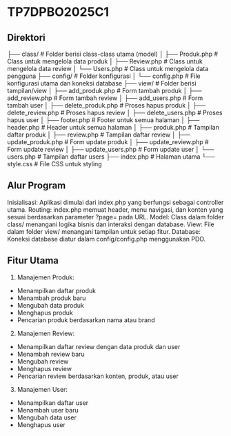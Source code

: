 # TP7DPBO2025C1

## Direktori
├── class/              # Folder berisi class-class utama (model)
│   ├── Produk.php      # Class untuk mengelola data produk
│   ├── Review.php      # Class untuk mengelola data review
│   └── Users.php       # Class untuk mengelola data pengguna
├── config/             # Folder konfigurasi
│   └── config.php      # File konfigurasi utama dan koneksi database
├── view/               # Folder berisi tampilan/view
│   ├── add_produk.php      # Form tambah produk
│   ├── add_review.php      # Form tambah review
│   ├── add_users.php       # Form tambah user
│   ├── delete_produk.php   # Proses hapus produk
│   ├── delete_review.php   # Proses hapus review
│   ├── delete_users.php    # Proses hapus user
│   ├── footer.php          # Footer untuk semua halaman
│   ├── header.php          # Header untuk semua halaman
│   ├── produk.php          # Tampilan daftar produk
│   ├── review.php          # Tampilan daftar review
│   ├── update_produk.php   # Form update produk
│   ├── update_review.php   # Form update review
│   ├── update_users.php    # Form update user
│   └── users.php           # Tampilan daftar users
├── index.php           # Halaman utama
└── style.css           # File CSS untuk styling

## Alur Program
Inisialisasi: Aplikasi dimulai dari index.php yang berfungsi sebagai controller utama.
Routing: index.php memuat header, menu navigasi, dan konten yang sesuai berdasarkan parameter ?page= pada URL.
Model: Class dalam folder class/ menangani logika bisnis dan interaksi dengan database.
View: File dalam folder view/ menangani tampilan untuk setiap fitur.
Database: Koneksi database diatur dalam config/config.php menggunakan PDO.

## Fitur Utama
1. Manajemen Produk:
  - Menampilkan daftar produk
  - Menambah produk baru
  - Mengubah data produk
  - Menghapus produk
  - Pencarian produk berdasarkan nama atau brand

2. Manajemen Review:
  - Menampilkan daftar review dengan data produk dan user
  - Menambah review baru
  - Mengubah review
  - Menghapus review
  - Pencarian review berdasarkan konten, produk, atau user

3. Manajemen User:
  - Menampilkan daftar user
  - Menambah user baru
  - Mengubah data user
  - Menghapus user
